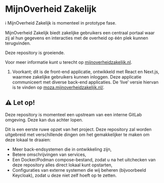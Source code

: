 # MijnOverheid Zakelijk

ℹ️ MijnOverheid Zakelijk is momenteel in prototype fase.

MijnOverheid Zakelijk biedt zakelijke gebruikers een centraal portaal waar zij al hun gegevens en interacties met de overheid op één plek kunnen terugvinden.

Deze repository is groeiende.

Voor meer informatie kunt u terecht op [mijnoverheidzakelijk.nl](https://www.mijnoverheidzakelijk.nl).

1. Voorkant; dit is de front-end applicatie, ontwikkeld met React en Next.js, waarmee zakelijke gebruikers kunnen inloggen. Deze applicatie communiceert met diverse back-end applicaties. De ‘live’ versie hiervan is te vinden op [moza.mijnoverheidzakelijk.nl/](https://moza.mijnoverheidzakelijk.nl/).

## ⚠️ Let op!

Deze repository is momenteel een upstream van een interne GitLab omgeving. Deze kan dus achter lopen.

Dit is een eerste ruwe opzet van het project. Deze repository zal worden uitgebreid met verschillende dingen om het gemakkelijker te maken om deze lokaal te draaien:

- Meer back-endsystemen die in ontwikkeling zijn,
- Betere omschrijvingen van services,
- Een Docker/Podman compose-bestand, zodat u na het uitchecken van deze repository alles direct lokaal kunt opstarten,
- Configuraties van externe systemen die wij beheren (bijvoorbeeld Keycloak), zodat u deze niet zelf hoeft op te zetten.
